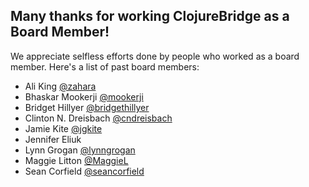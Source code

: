 ## Many thanks for working ClojureBridge as a Board Member!

We appreciate selfless efforts done by people who worked as a board member.
Here's a list of past board members:

- Ali King [@zahara](https://github.com/zahara)
- Bhaskar Mookerji [@mookerji](https://github.com/mookerji)
- Bridget Hillyer [@bridgethillyer](https://github.com/bridgethillyer)
- Clinton N. Dreisbach [@cndreisbach](https://github.com/cndreisbach)
- Jamie Kite [@jgkite](https://github.com/jgkite)
- Jennifer Eliuk
- Lynn Grogan [@lynngrogan](https://github.com/lynngrogan)
- Maggie Litton [@MaggieL](https://github.com/MaggieL)
- Sean Corfield [@seancorfield](https://github.com/seancorfield)